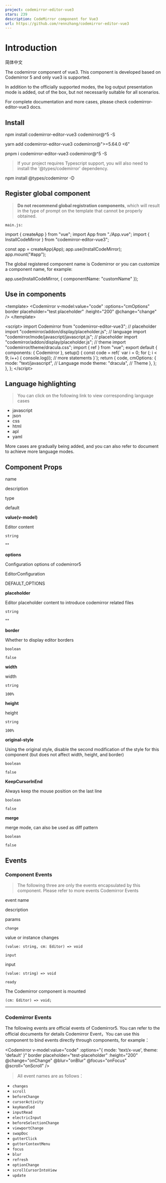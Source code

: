 ```yaml
---
project: codemirror-editor-vue3
stars: 239
description: CodeMirror component for Vue3
url: https://github.com/rennzhang/codemirror-editor-vue3
---
```


Introduction
============

简体中文

The codemirror component of vue3. This component is developed based on Codemirror 5 and only vue3 is supported.

In addition to the officially supported modes, the log output presentation mode is added, out of the box, but not necessarily suitable for all scenarios.

For complete documentation and more cases, please check codemirror-editor-vue3 docs.

Install
-------

npm install codemirror-editor-vue3 codemirror@^5 -S

yarn add codemirror-editor-vue3 codemirror@"\>=5.64.0 <6"

pnpm i codemirror-editor-vue3 codemirror@^5 -S

> If your project requires Typescript support, you will also need to install the '@types/codemirror' dependency.

npm install @types/codemirror -D

Register global component
-------------------------

> **Do not recommend global registration components**, which will result in the type of prompt on the template that cannot be properly obtained.

`main.js:`

import { createApp } from "vue";
import App from "./App.vue";
import { InstallCodeMirror } from "codemirror-editor-vue3";

const app \= createApp(App);
app.use(InstallCodeMirror);
app.mount("#app");

The global registered component name is Codemirror or you can customize a component name, for example:

app.use(InstallCodeMirror, { componentName: "customName" });

Use in components
-----------------

<template\>
  <Codemirror
    v-model:value\="code"
    :options\="cmOptions"
    border
    placeholder\="test placeholder"
    :height\="200"
    @change\="change"
  />
</template\>

<script\>
import Codemirror from "codemirror-editor-vue3";
// placeholder
import "codemirror/addon/display/placeholder.js";
// language
import "codemirror/mode/javascript/javascript.js";
// placeholder
import "codemirror/addon/display/placeholder.js";
// theme
import "codemirror/theme/dracula.css";
import { ref } from "vue";
export default {
  components: { Codemirror },
  setup() {
    const code \= ref(\`
var i = 0;
for (; i < 9; i++) {
  console.log(i);
  // more statements
}\`);
    return {
      code,
      cmOptions: {
        mode: "text/javascript", // Language mode
        theme: "dracula", // Theme
      },
    };
  },
};
</script\>

Language highlighting
---------------------

> You can click on the following link to view corresponding language cases

-   javascript
-   json
-   css
-   html
-   apl
-   yaml

More cases are gradually being added, and you can also refer to document to achieve more language modes.

Component Props
---------------

name

description

type

default

**value(v-model)**

Editor content

`string`

""

**options**

Configuration options of codemirror5

EditorConfiguration

DEFAULT\_OPTIONS

**placeholder**

Editor placeholder content to introduce codemirror related files

`string`

""

**border**

Whether to display editor borders

`boolean`

`false`

**width**

width

`string`

`100%`

**height**

height

`string`

`100%`

**original-style**

Using the original style, disable the second modification of the style for this component (but does not affect width, height, and border)

`boolean`

`false`

**KeepCursorInEnd**

Always keep the mouse position on the last line

`boolean`

`false`

**merge**

merge mode, can also be used as diff pattern

`boolean`

`false`

Events
------

### Component Events

> The following three are only the events encapsulated by this component. Please refer to more events Codemirror Events

event name

description

params

`change`

value or instance changes

`(value: string, cm: Editor) => void`

`input`

input

`(value: string) => void`

`ready`

The Codemirror component is mounted

`(cm: Editor) => void;`

* * *

### Codemirror Events

The following events are official events of Codemirror5. You can refer to the official documents for details Codemirror Event，You can use this component to bind events directly through components, for example：

<Codemirror
  v-model:value\="code"
  :options\="{ mode: 'text/x-vue', theme: 'default' }"
  border
  placeholder="test-placeholder"
  :height\="200"
  @change\="onChange"
  @blur\="onBlur"
  @focus\="onFocus"
  @scroll\="onScroll"
/>

> All event names are as follows：

-   `changes`
-   `scroll`
-   `beforeChange`
-   `cursorActivity`
-   `keyHandled`
-   `inputRead`
-   `electricInput`
-   `beforeSelectionChange`
-   `viewportChange`
-   `swapDoc`
-   `gutterClick`
-   `gutterContextMenu`
-   `focus`
-   `blur`
-   `refresh`
-   `optionChange`
-   `scrollCursorIntoView`
-   `update`
